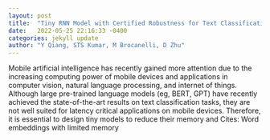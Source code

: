 ```yaml
---
layout: post
title:  "Tiny RNN Model with Certified Robustness for Text Classification"
date:   2022-05-25 22:16:33 -0400
categories: jekyll update
author: "Y Qiang, STS Kumar, M Brocanelli, D Zhu"
---
```

Mobile artificial intelligence has recently gained more attention due to the increasing computing power of mobile devices and applications in computer vision, natural language processing, and internet of things. Although large pre-trained language models (eg, BERT, GPT) have recently achieved the state-of-the-art results on text classification tasks, they are not well suited for latency critical applications on mobile devices. Therefore, it is essential to design tiny models to reduce their memory and  Cites: Word embeddings with limited memory